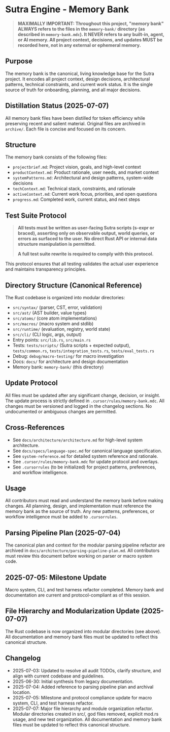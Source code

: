 # Sutra Engine - Memory Bank

> **MAXIMALLY IMPORTANT: Throughout this project, "memory bank" ALWAYS refers to the files in the `memory-bank/` directory (as described in `memory-bank.mdc`). It NEVER refers to any built-in, agent, or AI memory. All project context, decisions, and updates MUST be recorded here, not in any external or ephemeral memory.**

## Purpose

The memory bank is the canonical, living knowledge base for the Sutra project. It encodes all project context, design decisions, architectural patterns, technical constraints, and current work status. It is the single source of truth for onboarding, planning, and all major decisions.

## Distillation Status (2025-07-07)

All memory bank files have been distilled for token efficiency while preserving recent and salient material. Original files are archived in `archive/`. Each file is concise and focused on its concern.

## Structure

The memory bank consists of the following files:

- `projectbrief.md`: Project vision, goals, and high-level context
- `productContext.md`: Product rationale, user needs, and market context
- `systemPatterns.md`: Architectural and design patterns, system-wide decisions
- `techContext.md`: Technical stack, constraints, and rationale
- `activeContext.md`: Current work focus, priorities, and open questions
- `progress.md`: Completed work, current status, and next steps

## Test Suite Protocol

> **All tests must be written as user-facing Sutra scripts (s-expr or braced), asserting only on observable output, world queries, or errors as surfaced to the user. No direct Rust API or internal data structure manipulation is permitted.**
>
> **A full test suite rewrite is required to comply with this protocol.**

This protocol ensures that all testing validates the actual user experience and maintains transparency principles.

## Directory Structure (Canonical Reference)

The Rust codebase is organized into modular directories:
- `src/syntax/` (parser, CST, error, validation)
- `src/ast/` (AST builder, value types)
- `src/atoms/` (core atom implementations)
- `src/macros/` (macro system and stdlib)
- `src/runtime/` (evaluation, registry, world state)
- `src/cli/` (CLI logic, args, output)
- Entry points: `src/lib.rs`, `src/main.rs`
- Tests: `tests/scripts/` (Sutra scripts + expected output), `tests/common.rs`, `tests/integration_tests.rs`, `tests/eval_tests.rs`
- Debug: `debug/macro-testing/` for macro investigation
- Docs: `docs/` for architecture and design documentation
- Memory bank: `memory-bank/` (this directory)

## Update Protocol

All files must be updated after any significant change, decision, or insight. The update process is strictly defined in `.cursor/rules/memory-bank.mdc`. All changes must be versioned and logged in the changelog sections. No undocumented or ambiguous changes are permitted.

## Cross-References

- See `docs/architecture/architecture.md` for high-level system architecture.
- See `docs/specs/language-spec.md` for canonical language specification.
- See `system-reference.md` for detailed system reference and rationale.
- See `.cursor/rules/memory-bank.mdc` for update protocol and overlays.
- See `.cursorrules` (to be initialized) for project patterns, preferences, and workflow intelligence.

## Usage

All contributors must read and understand the memory bank before making changes. All planning, design, and implementation must reference the memory bank as the source of truth. Any new patterns, preferences, or workflow intelligence must be added to `.cursorrules`.

## Parsing Pipeline Plan (2025-07-04)

The canonical plan and context for the modular parsing pipeline refactor are archived in `docs/architecture/parsing-pipeline-plan.md`. All contributors must review this document before working on parser or macro system code.

## 2025-07-05: Milestone Update

Macro system, CLI, and test harness refactor completed. Memory bank and documentation are current and protocol-compliant as of this session.

## File Hierarchy and Modularization Update (2025-07-07)

The Rust codebase is now organized into modular directories (see above). All documentation and memory bank files must be updated to reflect this canonical structure.

## Changelog

- 2025-07-03: Updated to resolve all audit TODOs, clarify structure, and align with current codebase and guidelines.
- 2025-06-30: Initial synthesis from legacy documentation.
- 2025-07-04: Added reference to parsing pipeline plan and archival location.
- 2025-07-05: Milestone and protocol compliance update for macro system, CLI, and test harness refactor.
- 2025-07-07: Major file hierarchy and module organization refactor. Modular directories created in src/, god files removed, explicit mod.rs usage, and new test organization. All documentation and memory bank files must be updated to reflect this canonical structure.
